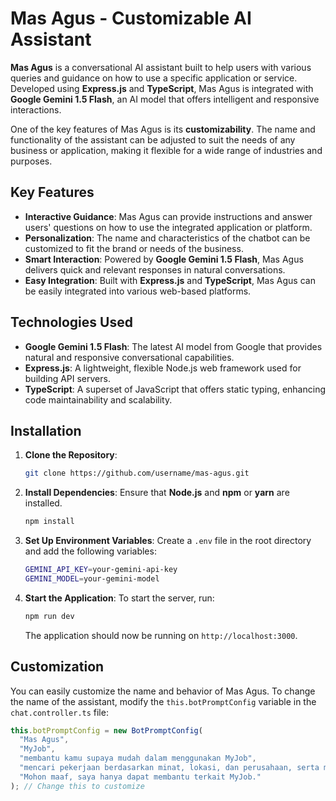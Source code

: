 # Mas Agus - Customizable AI Assistant

**Mas Agus** is a conversational AI assistant built to help users with various queries and guidance on how to use a specific application or service. Developed using **Express.js** and **TypeScript**, Mas Agus is integrated with **Google Gemini 1.5 Flash**, an AI model that offers intelligent and responsive interactions.

One of the key features of Mas Agus is its **customizability**. The name and functionality of the assistant can be adjusted to suit the needs of any business or application, making it flexible for a wide range of industries and purposes.

## Key Features

- **Interactive Guidance**: Mas Agus can provide instructions and answer users' questions on how to use the integrated application or platform.
- **Personalization**: The name and characteristics of the chatbot can be customized to fit the brand or needs of the business.
- **Smart Interaction**: Powered by **Google Gemini 1.5 Flash**, Mas Agus delivers quick and relevant responses in natural conversations.
- **Easy Integration**: Built with **Express.js** and **TypeScript**, Mas Agus can be easily integrated into various web-based platforms.

## Technologies Used

- **Google Gemini 1.5 Flash**: The latest AI model from Google that provides natural and responsive conversational capabilities.
- **Express.js**: A lightweight, flexible Node.js web framework used for building API servers.
- **TypeScript**: A superset of JavaScript that offers static typing, enhancing code maintainability and scalability.

## Installation

1. **Clone the Repository**:

   ```bash
   git clone https://github.com/username/mas-agus.git
   ```

2. **Install Dependencies**:
   Ensure that **Node.js** and **npm** or **yarn** are installed.

   ```bash
   npm install
   ```

3. **Set Up Environment Variables**:
   Create a `.env` file in the root directory and add the following variables:

   ```bash
   GEMINI_API_KEY=your-gemini-api-key
   GEMINI_MODEL=your-gemini-model
   ```

4. **Start the Application**:
   To start the server, run:

   ```bash
   npm run dev
   ```

   The application should now be running on `http://localhost:3000`.

## Customization

You can easily customize the name and behavior of Mas Agus. To change the name of the assistant, modify the `this.botPromptConfig` variable in the `chat.controller.ts` file:

```ts
this.botPromptConfig = new BotPromptConfig(
  "Mas Agus",
  "MyJob",
  "membantu kamu supaya mudah dalam menggunakan MyJob",
  "mencari pekerjaan berdasarkan minat, lokasi, dan perusahaan, serta mengakses fitur eksklusif untuk berlangganan",
  "Mohon maaf, saya hanya dapat membantu terkait MyJob."
); // Change this to customize
```
